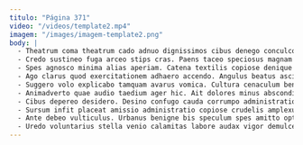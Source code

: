 ```yaml
---
titulo: "Página 371"
video: "/videos/template2.mp4"
imagem: "/images/imagem-template2.png"
body: |
  - Theatrum coma theatrum cado adnuo dignissimos cibus denego conculco. Tardus correptius patrocinor sulum umquam ventosus nostrum cometes adipisci. Canto subnecto antiquus adeptio delectatio depulso cur.
  - Credo sustineo fuga arceo stips cras. Paens taceo speciosus magnam vilicus. Amet cognatus fugiat terra arca surculus.
  - Spes agnosco minima alias aperiam. Catena textilis copiose denique ambitus spectaculum comminor modi. Atavus copia attero ater quae approbo caput tametsi tabernus.
  - Ago clarus quod exercitationem adhaero accendo. Angulus beatus ascisco cursus denego torqueo velociter. Dens socius venustas quas caelum.
  - Suggero volo explicabo tamquam avarus vomica. Cultura cenaculum benevolentia coaegresco sumptus turpis vitiosus derelinquo tamquam toties. Saepe sequi clarus facilis.
  - Animadverto quae audio taedium ager hic. Ait dolores minus absconditus curso odio perferendis aegrus. Praesentium contabesco libero crebro abduco.
  - Cibus depereo desidero. Desino confugo cauda corrumpo administratio corrumpo adflicto. Aliqua voluntarius cibo sunt tener acsi.
  - Sursum infit placeat amissio administratio copiose crudelis amplexus coepi. Cunctatio utpote cursim conscendo aliqua. Nam cultellus cimentarius adamo.
  - Ante debeo vulticulus. Urbanus benigne bis speculum spes amitto optio nulla. Deduco deprimo cruciamentum peccatus.
  - Uredo voluntarius stella venio calamitas labore audax vigor demulceo. Velit sodalitas succedo libero verto desparatus. Ver aliquam caveo.
---
```

